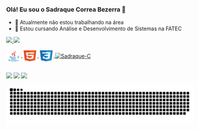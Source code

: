 ### Olá! Eu sou o Sadraque Correa Bezerra 👋

- 🔭 Atualmente não estou trabalhando na área
- 🌱 Estou cursando Análise e Desenvolvimento de Sistemas na FATEC

<div>
  <a href="https://github.com/sadraquebezerra">
  <img height="180em" src="https://github-readme-stats.vercel.app/api?username=sadraquebezerra&show_icons=true&theme=dracula&include_all_commits=true&count_private=true"/>
  <img height="180em" src="https://github-readme-stats.vercel.app/api/top-langs/?username=sadraquebezerra&layout=compact&langs_count=7&theme=dracula"/>
</div>
<div style="display: inline_block"><br>
    <img align="center" alt="Sadraque-Java" height="30" width="40" src="https://raw.githubusercontent.com/devicons/devicon/master/icons/java/java-original.svg">
    <img align="center" alt="Sadraque-Node" height="30" width="40" src="https://raw.githubusercontent.com/devicons/devicon/master/icons/html5/html5-original.svg">
    <img align="center" alt="Sadraque-CSS" height="30" width="40" src="https://raw.githubusercontent.com/devicons/devicon/master/icons/css3/css3-original.svg">
    <img align="center" alt="Sadraque-C" height="30" width="40" src="https://cdn.jsdelivr.net/gh/devicons/devicon/icons/c/c-original.svg"/>
</div>

  ##
  
<div>
  <a href="https://www.linkedin.com/in/sadraque-bezerra-07ab08125/" target="_blank"><img src="https://img.shields.io/badge/-LinkedIn-%230077B5?style=for-the-badge&logo=linkedin&logoColor=white" target="_blank"></a>
  <a href="https://instagram.com/sadraquecorrea" target="_blank"><img src="https://img.shields.io/badge/-Instagram-%23E4405F?style=for-the-badge&logo=instagram&logoColor=white" target="_blank"></a>
  <a href = "mailto:sadraque.bezerra23@gmail.com"><img src="https://img.shields.io/badge/-Gmail-%23333?style=for-the-badge&logo=gmail&logoColor=white" target="_blank"></a>
</div>
  
  ![Snake animation](https://github.com/sadraquebezerra/sadraquebezerra/blob/output/github-contribution-grid-snake.svg)
